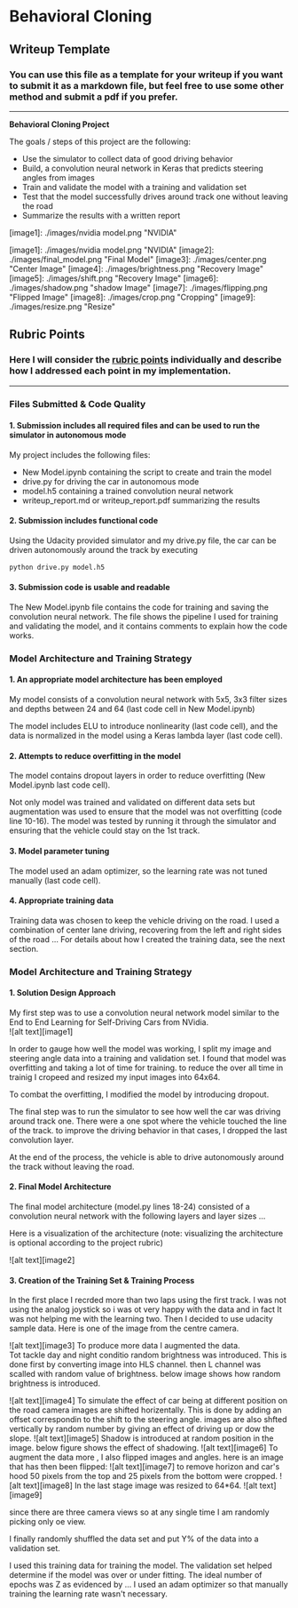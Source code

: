 # **Behavioral Cloning** 

## Writeup Template

### You can use this file as a template for your writeup if you want to submit it as a markdown file, but feel free to use some other method and submit a pdf if you prefer.

---

**Behavioral Cloning Project**

The goals / steps of this project are the following:
* Use the simulator to collect data of good driving behavior
* Build, a convolution neural network in Keras that predicts steering angles from images
* Train and validate the model with a training and validation set
* Test that the model successfully drives around track one without leaving the road
* Summarize the results with a written report

[//]: # (Image References)

[image1]: ./images/nvidia model.png "NVIDIA"


[//]: # (Image References)

[image1]: ./images/nvidia model.png "NVIDIA"
[image2]: ./images/final_model.png "Final Model"
[image3]: ./images/center.png "Center Image"
[image4]: ./images/brightness.png "Recovery Image"
[image5]: ./images/shift.png "Recovery Image"
[image6]: ./images/shadow.png "shadow Image"
[image7]: ./images/flipping.png "Flipped Image"
[image8]: ./images/crop.png "Cropping"
[image9]: ./images/resize.png "Resize"

## Rubric Points
### Here I will consider the [rubric points](https://review.udacity.com/#!/rubrics/432/view) individually and describe how I addressed each point in my implementation.  

---
### Files Submitted & Code Quality

#### 1. Submission includes all required files and can be used to run the simulator in autonomous mode

My project includes the following files:
* New Model.ipynb containing the script to create and train the model
* drive.py for driving the car in autonomous mode
* model.h5 containing a trained convolution neural network 
* writeup_report.md or writeup_report.pdf summarizing the results

#### 2. Submission includes functional code
Using the Udacity provided simulator and my drive.py file, the car can be driven autonomously around the track by executing 
```sh
python drive.py model.h5
```

#### 3. Submission code is usable and readable

The New Model.ipynb file contains the code for training and saving the convolution neural network. The file shows the pipeline I used for training and validating the model, and it contains comments to explain how the code works.

### Model Architecture and Training Strategy

#### 1. An appropriate model architecture has been employed

My model consists of a convolution neural network with 5x5, 3x3  filter sizes and depths between 24 and 64 (last code cell in New Model.ipynb) 

The model includes ELU to introduce nonlinearity (last code cell), and the data is normalized in the model using a Keras lambda layer (last code cell). 

#### 2. Attempts to reduce overfitting in the model

The model contains dropout layers in order to reduce overfitting (New Model.ipynb last code cell). 

Not only model was trained and validated on different data sets but augmentation was used to ensure that the model was not overfitting (code line 10-16). The model was tested by running it through the simulator and ensuring that the vehicle could stay on the 1st track.

#### 3. Model parameter tuning

The model used an adam optimizer, so the learning rate was not tuned manually (last code cell).

#### 4. Appropriate training data

Training data was chosen to keep the vehicle driving on the road. I used a combination of center lane driving, recovering from the left and right sides of the road ... 
For details about how I created the training data, see the next section. 

### Model Architecture and Training Strategy

#### 1. Solution Design Approach



My first step was to use a convolution neural network model similar to the End to End Learning for Self-Driving Cars from NVidia.   
![alt text][image1]

In order to gauge how well the model was working, I split my image and steering angle data into a training and validation set. I found that model was overfitting and taking a lot of time for training. to reduce the over all time in trainig I cropeed and resized my input images into 64x64.

To combat the overfitting, I modified the model by introducing dropout.

The final step was to run the simulator to see how well the car was driving around track one. There were a one spot where the vehicle touched the line of the track. to improve the driving behavior in that cases, I dropped the last convolution layer.

At the end of the process, the vehicle is able to drive autonomously around the track without leaving the road.

#### 2. Final Model Architecture

The final model architecture (model.py lines 18-24) consisted of a convolution neural network with the following layers and layer sizes ...

Here is a visualization of the architecture (note: visualizing the architecture is optional according to the project rubric)

![alt text][image2]

#### 3. Creation of the Training Set & Training Process

In the first place I recrded more than two laps using the first track. I was not using the analog joystick so i was ot very happy with the data and in fact It was not helping me with the learning two. Then I decided to use udacity sample data.
Here is one of the image from the centre camera.

![alt text][image3]
To produce more data I augmented the data.<br>
Tot tackle day and night conditio random brightness was introduced. This is done first by converting image into HLS channel. then L channel was scalled with random value of brightness. below image shows how random brightness is introduced. 

![alt text][image4]
To simulate the effect of car being at different position on the road camera images are shifted horizentally. This is done by adding an offset correspondin to the shift to the steering angle. images are also shfted vertically by random number by giving an effect of driving up or dow the slope.
![alt text][image5]
Shadow is introduced at random position in the image. below figure shows the effect of shadowing. 
![alt text][image6]
To augment the data more , I also flipped images and angles. here is an image that has then been flipped:
![alt text][image7]
to remove horizon and car's hood 50 pixels from the top and 25 pixels from the bottom were cropped. 
![alt text][image8]
In the last stage image was resized to 64*64.
![alt text][image9]

since there are three camera views so at any single time I am randomly picking only oe view.

I finally randomly shuffled the data set and put Y% of the data into a validation set. 

I used this training data for training the model. The validation set helped determine if the model was over or under fitting. The ideal number of epochs was Z as evidenced by ... I used an adam optimizer so that manually training the learning rate wasn't necessary.
